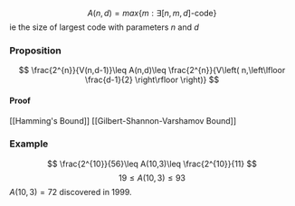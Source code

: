 $$
A(n,d)=max\{ m:\exists[n,m,d]\text{-code} \}
$$
ie the size of largest code with parameters $n$ and $d$ 

### Proposition
$$
\frac{2^{n}}{V(n,d-1)}\leq A(n,d)\leq \frac{2^{n}}{V\left( n,\left\lfloor  \frac{d-1}{2}  \right\rfloor  \right)}
$$
#### Proof
[[Hamming's Bound]]
[[Gilbert-Shannon-Varshamov Bound]]

### Example
$$
\frac{2^{10}}{56}\leq A(10,3)\leq \frac{2^{10}}{11}
$$
$$
19\leq A(10,3)\leq 93
$$
$A(10,3)=72$ discovered in 1999. 